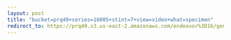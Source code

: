 ```yaml
---
layout: post
title: "bucket=prq49+series=16005+stint=7+view=video+what=specimen"
redirect_to: https://prq49.s3.us-east-2.amazonaws.com/endeavor%3D16/genomes/stage%3D0%2Bwhat%3Dgenerated/stint%3D7/series%3D16005/a%3Dgenome%2Bcriteria%3Dabundance%2Bmorph%3Dwildtype%2Bproc%3D0%2Bseries%3D16005%2Bstint%3D7%2Bthread%3D0%2Bvariation%3Dmaster%2Bext%3D.json.gz
---
```

